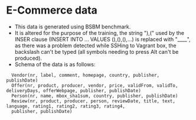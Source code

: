 # E-Commerce data
- This data is generated using BSBM benchmark.
- It is altered for the purpose of the training, the string "),(" used by the INSER clause (INSERT INTO ... VALUES (),(),(),...) is replaced with "____", as there was a problem detected while SSHing to Vagrant box, the backslash can't be typed (all symbols needing to press Alt can't be produced). 
- Schema of the data is as follows:
```
  Vendor(nr, label, comment, homepage, country, publisher, publishDate)
  Offer(nr, product, producer, vendor, price, validFrom, validTo, deliveryDays, offerWebpage, publisher, publishDate)
  Person(nr, name, mbox_sha1sum, country, publisher, publishDate)
  Review(nr, product, producer, person, reviewDate, title, text, language, rating1, rating2, rating3, rating4, 
  publisher, publishDate)
```
